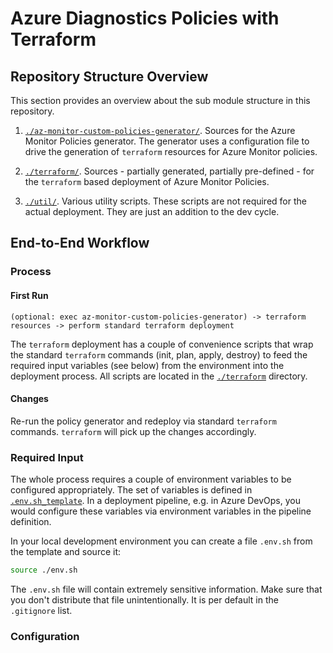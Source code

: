 # Azure Diagnostics Policies with Terraform

## Repository Structure Overview

This section provides an overview about the sub module structure in this repository.

1. [`./az-monitor-custom-policies-generator/`](./az-monitor-custom-policies-generator). Sources for the Azure Monitor Policies generator. The generator uses a configuration file to drive the generation of `terraform` resources for Azure Monitor policies.

1. [`./terraform/`](./terraform). Sources - partially generated, partially pre-defined - for the `terraform` based deployment of Azure Monitor Policies.

1. [`./util/`](./util). Various utility scripts. These scripts are not required for the actual deployment. They are just an addition to the dev cycle.

## End-to-End Workflow

### Process

#### First Run

```text
(optional: exec az-monitor-custom-policies-generator) -> terraform resources -> perform standard terraform deployment
```

The `terraform` deployment has a couple of convenience scripts that wrap the standard `terraform` commands (init, plan, apply, destroy) to feed the required input variables (see below) from the environment into the deployment process. All scripts are located in the [`./terraform`](./terraform) directory.

#### Changes

Re-run the policy generator and redeploy via standard `terraform` commands. `terraform` will pick up the changes accordingly.

### Required Input

The whole process requires a couple of environment variables to be configured appropriately. The set of variables is defined in [`.env.sh_template`](./.env.sh_template). In a deployment pipeline, e.g. in Azure DevOps, you would configure these variables via environment variables in the pipeline definition.

In your local development environment you can create a file `.env.sh` from the template and source it:

```sh
source ./env.sh
```

The `.env.sh` file will contain extremely sensitive information. Make sure that you don't distribute that file unintentionally. It is per default in the `.gitignore` list.

### Configuration
